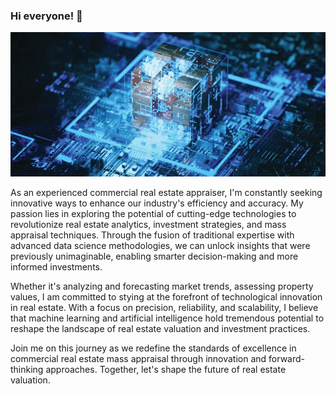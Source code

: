 ### Hi everyone!  👋

![](https://github.com/gabemartin72/gabemartin72/blob/main/ai-learning1%20cropped.jpg)

As an experienced commercial real estate appraiser,  I'm constantly seeking innovative ways to enhance our industry's efficiency and accuracy. My passion lies in exploring the potential of cutting-edge technologies to revolutionize real estate analytics, investment strategies, and mass appraisal techniques. Through the fusion of traditional expertise with advanced data science methodologies, we can unlock insights that were previously unimaginable, enabling smarter decision-making and more informed investments. 

Whether it's analyzing and forecasting market trends, assessing property values, I am committed to stying at the forefront of technological innovation in real estate. With a focus on precision, reliability, and scalability, I believe that machine learning and artificial intelligence hold tremendous potential to reshape the landscape of real estate valuation and investment practices. 

Join me on this journey as we redefine the standards of excellence in commercial real estate mass appraisal through innovation and forward-thinking approaches. Together, let's shape the future of real estate valuation.



<!--
**gabemartin72/gabemartin72** is a ✨ _special_ ✨ repository because its `README.md` (this file) appears on your GitHub profile.

Here are some ideas to get you started:

- 🔭 I’m currently working on ...
- 🌱 I’m currently learning ...
- 👯 I’m looking to collaborate on ...
- 🤔 I’m looking for help with ...
- 💬 Ask me about ...
- 📫 How to reach me: ...
- 😄 Pronouns: ...
- ⚡ Fun fact: ...
-->
